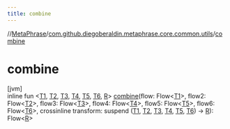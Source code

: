 ```yaml
---
title: combine
---
```

//[MetaPhrase](../../index.html)/[com.github.diegoberaldin.metaphrase.core.common.utils](index.html)/[combine](combine.html)



# combine



[jvm]\
inline fun &lt;[T1](combine.html), [T2](combine.html), [T3](combine.html), [T4](combine.html), [T5](combine.html), [T6](combine.html), [R](combine.html)&gt; [combine](combine.html)(flow: Flow&lt;[T1](combine.html)&gt;, flow2: Flow&lt;[T2](combine.html)&gt;, flow3: Flow&lt;[T3](combine.html)&gt;, flow4: Flow&lt;[T4](combine.html)&gt;, flow5: Flow&lt;[T5](combine.html)&gt;, flow6: Flow&lt;[T6](combine.html)&gt;, crossinline transform: suspend ([T1](combine.html), [T2](combine.html), [T3](combine.html), [T4](combine.html), [T5](combine.html), [T6](combine.html)) -&gt; [R](combine.html)): Flow&lt;[R](combine.html)&gt;




